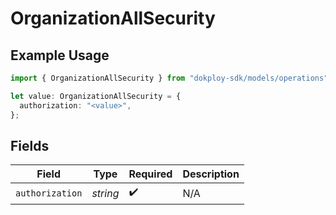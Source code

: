 # OrganizationAllSecurity

## Example Usage

```typescript
import { OrganizationAllSecurity } from "dokploy-sdk/models/operations";

let value: OrganizationAllSecurity = {
  authorization: "<value>",
};
```

## Fields

| Field              | Type               | Required           | Description        |
| ------------------ | ------------------ | ------------------ | ------------------ |
| `authorization`    | *string*           | :heavy_check_mark: | N/A                |